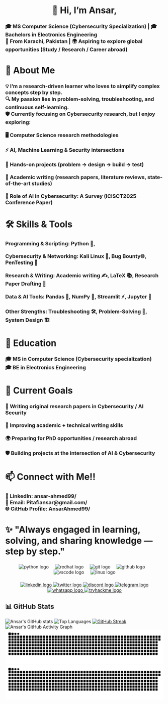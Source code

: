 <h1 align="center">👋 Hi, I’m Ansar,</h1>

###

<h3 align="left">🎓 MS Computer Science (Cybersecurity Specialization) | 🎓 Bachelors in Electronics Engineering<br>📍 From Karachi, Pakistan | 🌍 Aspiring to explore global opportunities (Study / Research / Career abroad)</h3>

###

<h1 align="left">🚀 About Me</h1>

###

<h3 align="left">💡 I’m a research-driven learner who loves to simplify complex concepts step by step.<br>🔍 My passion lies in problem-solving, troubleshooting, and continuous self-learning.<br>🛡️ Currently focusing on Cybersecurity research, but I enjoy exploring:<br><br>🖥️ Computer Science research methodologies<br><br>⚡ AI, Machine Learning & Security intersections<br><br>🔧 Hands-on projects (problem → design → build → test)<br><br>📑 Academic writing (research papers, literature reviews, state-of-the-art studies)<br><br>📑 Role of AI in Cybersecurity: A Survey (ICISCT2025 Conference Paper)</h3>

###

<h1 align="left">🛠️ Skills & Tools</h1>

###

<h3 align="left">Programming & Scripting: Python 🐍, <br><br>Cybersecurity & Networking: Kali Linux 🐧, Bug Bounty🌐, PenTesting 🔐<br><br>Research & Writing: Academic writing ✍️, LaTeX 📚, Research Paper Drafting 🔎<br><br>Data & AI Tools: Pandas 🐼, NumPy 🔢, Streamlit ⚡, Jupyter 📓<br><br>Other Strengths: Troubleshooting 🛠️, Problem-Solving 🎯, System Design 🏗️</h3>

###

<h1 align="left">📖 Education</h1>

###

<h3 align="left">🎓 MS in Computer Science (Cybersecurity specialization)<br>🎓 BE in Electronics Engineering</h3>

###

<h1 align="left">🌟 Current Goals</h1>

###

<h3 align="left">📝 Writing original research papers in Cybersecurity / AI Security<br><br>🎯 Improving academic + technical writing skills<br><br>🌍 Preparing for PhD opportunities / research abroad<br><br>🛡️ Building projects at the intersection of AI & Cybersecurity</h3>

###

<h1 align="left">📫 Connect with Me!!</h1>

###

<h3 align="left">💼 LinkedIn: ansar-ahmed99/<br>📧 Email: Pitafiansar@gmail.com/<br>🌐 GitHub Profile: AnsarAhmed99/</h3>

###

<h1 align="left">✨ "Always engaged in learning, solving, and sharing knowledge — step by step."</h1>

###

<div align="center">
  <img src="https://skillicons.dev/icons?i=py" height="60" alt="python logo"  />
  <img width="12" />
  <img src="https://cdn.jsdelivr.net/gh/devicons/devicon/icons/redhat/redhat-original.svg" height="60" alt="redhat logo"  />
  <img width="12" />
  <img src="https://cdn.jsdelivr.net/gh/devicons/devicon/icons/git/git-original.svg" height="60" alt="git logo"  />
  <img width="12" />
  <img src="https://skillicons.dev/icons?i=github" height="60" alt="github logo"  />
  <img width="12" />
  <img src="https://cdn.jsdelivr.net/gh/devicons/devicon/icons/vscode/vscode-original.svg" height="60" alt="vscode logo"  />
  <img width="12" />
  <img src="https://cdn.jsdelivr.net/gh/devicons/devicon/icons/linux/linux-original.svg" height="60" alt="linux logo"  />
</div>

###

<div align="center">
  <a href="https://www.linkedin.com/in/ansar-ahmed99/" target="_blank">
    <img src="https://img.shields.io/static/v1?message=LinkedIn&logo=linkedin&label=&color=0077B5&logoColor=white&labelColor=&style=for-the-badge" height="25" alt="linkedin logo"  />
  </a>
  <a href="https://x.com/Ansar_Ahmed_P" target="_blank">
    <img src="https://img.shields.io/static/v1?message=Twitter&logo=twitter&label=&color=1DA1F2&logoColor=white&labelColor=&style=for-the-badge" height="25" alt="twitter logo"  />
  </a>
  <a href="https://discord.com/channels/@ansarahmed" target="_blank">
    <img src="https://img.shields.io/static/v1?message=Discord&logo=discord&label=&color=7289DA&logoColor=white&labelColor=&style=for-the-badge" height="25" alt="discord logo"  />
  </a>
  <a href="@ansar_ahmed" target="_blank">
    <img src="https://img.shields.io/static/v1?message=Telegram&logo=telegram&label=&color=2CA5E0&logoColor=white&labelColor=&style=for-the-badge" height="25" alt="telegram logo"  />
  </a>
  <a href="+923062580995" target="_blank">
    <img src="https://img.shields.io/static/v1?message=Whatsapp&logo=whatsapp&label=&color=25D366&logoColor=white&labelColor=&style=for-the-badge" height="25" alt="whatsapp logo"  />
  </a>
  <a href="https://tryhackme.com/p/AnsarAhmed" target="_blank">
    <img src="https://img.shields.io/static/v1?message=TryHackMe&logo=tryhackme&label=&color=88cc14&logoColor=white&labelColor=&style=for-the-badge" height="25" alt="tryhackme logo"  />
  </a>
</div>

## 📊 GitHub Stats
![Ansar's GitHub stats](https://github-readme-stats.vercel.app/api?username=AnsarAhmed99&show_icons=true&theme=radical)
![Top Languages](https://github-readme-stats.vercel.app/api/top-langs/?username=AnsarAhmed99&layout=compact&theme=radical)
[![GitHub Streak](https://streak-stats.vercel.app?user=AnsarAhmed99&theme=radical)](https://git.io/streak-stats)
![Ansar's GitHub Activity Graph](https://github-readme-activity-graph.vercel.app/graph?username=AnsarAhmed99&theme=radical)
![GitHub Snake Light](https://github.com/AnsarAhmed99/AnsarAhmed99/blob/output/github-contribution-grid-snake.svg#gh-light-mode-only)
![GitHub Snake Dark](https://github.com/AnsarAhmed99/AnsarAhmed99/blob/output/github-contribution-grid-snake-dark.svg#gh-dark-mode-only)




###
